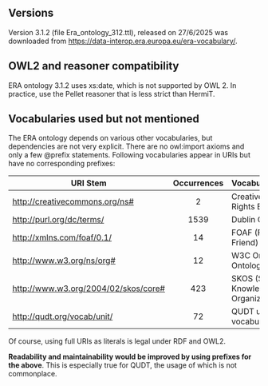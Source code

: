 ## Versions
Version 3.1.2 (file Era_ontology_312.ttl), released on 27/6/2025 was downloaded from https://data-interop.era.europa.eu/era-vocabulary/.

## OWL2 and reasoner compatibility

ERA ontology 3.1.2 uses xs:date, which is not supported by OWL 2. In practice, use the Pellet reasoner that is less strict than HermiT.

## Vocabularies used but not mentioned

The ERA ontology depends on various other vocabularies, but dependencies are not very explicit. There are no owl:import axioms and only a few @prefix statements. Following vocabularies appear in URIs but have no corresponding prefixes:

| URI Stem                             | Occurrences | Vocabulary/Standard                         |
| ------------------------------------ | :---------: | ------------------------------------------- |
| http://creativecommons.org/ns#       |      2      | Creative Commons Rights Expression          |
| http://purl.org/dc/terms/            |    1539     | Dublin Core Terms                           |
| http://xmlns.com/foaf/0.1/           |     14      | FOAF (Friend of a Friend)                   |
| http://www.w3.org/ns/org#            |     12      | W3C Organization Ontology                   |
| http://www.w3.org/2004/02/skos/core# |     423     | SKOS (Simple Knowledge Organization System) |
| http://qudt.org/vocab/unit/          |     72      | QUDT units vocabulary                       |

Of course, using full URIs as literals is legal under RDF and OWL2.

**Readability and maintainability would be improved by using prefixes for the above**. This is especially true for QUDT, the usage of which is not commonplace.